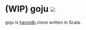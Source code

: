 (WIP) goju ![](https://github.com/masayuki038/goju/workflows/goju-master/badge.svg)
=========
goju is [hanoidb](https://github.com/krestenkrab/hanoidb) clone written in Scala.